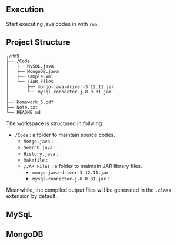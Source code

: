 ## Execution

Start executing java codes in with `run`.

## Project Structure

```
./HW5
├── /Code
│   ├── MySQL.java
│   ├── MongoDB.java
│   ├── sample.xml
│   └── /JAR Files
│       ├── mongo-java-driver-3.12.11.jar
│       └── mysql-connector-j-8.0.31.jar
│
├── Homework_5.pdf
├── Note.txt
└── README.md

```

The workspace is structured in follwing:

- `/Code` : a folder to maintain source codes.
    - `Merge.java` : 
    - `Search.java` : 
    - `History.java` : 
    - `Makefile` : 
    - `/JAR Files` : a folder to maintain JAR library files.
        - `mongo-java-driver-3.12.11.jar` : 
        - `mysql-connector-j-8.0.31.jar` : 

Meanwhile, the compiled output files will be generated in the `.class` extension by default.


## MySqL



## MongoDB
